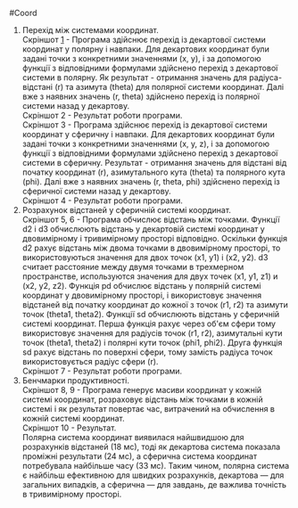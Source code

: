 #Coord
1. Перехід між системами координат.  
   Скрiншот [1](https://github.com/MKroppp/Coord/blob/main/1.png) - Програма здійснює перехід із декартової системи координат у полярну і навпаки. Для декартових координат були задані точки з конкретними значеннями (x, y), і за допомогою функції з відповідними формулами здійснено перехід з декартової системи в полярну. Як результат - отримання значень для радіуса-відстані (r) та азимута (theta) для полярної системи координат. Далі вже з наявних значень (r, theta) здійснено перехід із полярної системи назад у декартову.  
   Скрiншот 2 - Результат роботи програми.  
   Скрiншот 3 - Програма здійснює перехід із декартової системи координат у сферичну і навпаки. Для декартових координат були задані точки з конкретними значеннями (x, y, z), і за допомогою функції з відповідними формулами здійснено перехід з декартової системи в сферичну. Результат - отримання значень для відстані від початку координат (r), азимутального кута (theta) та полярного кута (phi). Далі вже з наявних значень (r, theta, phi) здійснено перехід із сферичної системи назад у декартову.  
   Скрiншот 4 - Результат роботи програми.
2. Розрахунок відстаней у сферичній системі координат.  
   Скрiншот 5, 6 - Програма обчислює відстань між точками. Функції d2 і d3 обчислюють відстань у декартовій системі координат у двовимірному і тривимірному просторі відповідно. Оскільки функція d2 рахує відстань між двома точками в двовимірному просторі, то використовуються значення для двох точок (x1, y1) і (x2, y2). d3 считает расстояние между двумя точками в трехмерном пространстве, используются значения для двух точек (x1, y1, z1) и (x2, y2, z2). Функція pd обчислює відстань у полярній системі координат у двовимірному просторі, і використовує значення відстаней від початку координат до кожної з точок (r1, r2) та азимути точок (theta1, theta2). Функції sd обчислюють відстань у сферичній системі координат. Перша функція рахує через об'єм сфери тому використовує значення для радіусів точок (r1, r2), азимутальні кути точок (theta1, theta2) і полярні кути точок (phi1, phi2). Друга функція sd рахує відстань по поверхні сфери, тому замість радіуса точок використовується радіус сфери (r).  
   Скрiншот 7 - Результат роботи програми.
3. Бенчмарки продуктивності.  
   Скрiншот 8, 9 - Програма генерує масиви координат у кожній системі координат, розраховує відстань між точками в кожній системі і як результат повертає час, витрачений на обчислення в кожній системі координат.  
   Скрiншот 10 - Результат.  
   Полярна система координат виявилася найшвидшою для розрахунків відстаней (18 мс), тоді як декартова система показала проміжні результати (24 мс), а сферична система координат потребувала найбільше часу (33 мс). Таким чином, полярна система є найбільш ефективною для швидких розрахунків, декартова — для загальних випадків, а сферична — для завдань, де важлива точність в тривимірному просторі.
